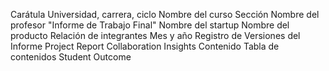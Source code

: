 Carátula
Universidad, carrera, ciclo
Nombre del curso
Sección
Nombre del profesor
"Informe de Trabajo Final"
Nombre del startup
Nombre del producto
Relación de integrantes
Mes y año
Registro de Versiones del Informe
Project Report Collaboration Insights
Contenido
Tabla de contenidos
Student Outcome